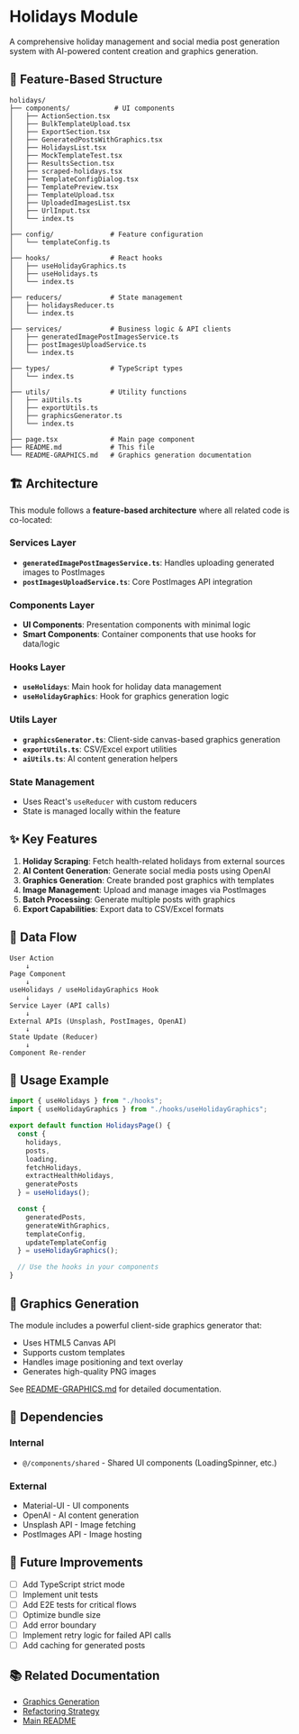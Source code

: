 # Holidays Module

A comprehensive holiday management and social media post generation system with AI-powered content creation and graphics generation.

## 📁 Feature-Based Structure

```
holidays/
├── components/           # UI components
│   ├── ActionSection.tsx
│   ├── BulkTemplateUpload.tsx
│   ├── ExportSection.tsx
│   ├── GeneratedPostsWithGraphics.tsx
│   ├── HolidaysList.tsx
│   ├── MockTemplateTest.tsx
│   ├── ResultsSection.tsx
│   ├── scraped-holidays.tsx
│   ├── TemplateConfigDialog.tsx
│   ├── TemplatePreview.tsx
│   ├── TemplateUpload.tsx
│   ├── UploadedImagesList.tsx
│   ├── UrlInput.tsx
│   └── index.ts
│
├── config/              # Feature configuration
│   └── templateConfig.ts
│
├── hooks/               # React hooks
│   ├── useHolidayGraphics.ts
│   ├── useHolidays.ts
│   └── index.ts
│
├── reducers/            # State management
│   ├── holidaysReducer.ts
│   └── index.ts
│
├── services/            # Business logic & API clients
│   ├── generatedImagePostImagesService.ts
│   ├── postImagesUploadService.ts
│   └── index.ts
│
├── types/               # TypeScript types
│   └── index.ts
│
├── utils/               # Utility functions
│   ├── aiUtils.ts
│   ├── exportUtils.ts
│   ├── graphicsGenerator.ts
│   └── index.ts
│
├── page.tsx             # Main page component
├── README.md            # This file
└── README-GRAPHICS.md   # Graphics generation documentation
```

## 🏗️ Architecture

This module follows a **feature-based architecture** where all related code is co-located:

### Services Layer
- **`generatedImagePostImagesService.ts`**: Handles uploading generated images to PostImages
- **`postImagesUploadService.ts`**: Core PostImages API integration

### Components Layer
- **UI Components**: Presentation components with minimal logic
- **Smart Components**: Container components that use hooks for data/logic

### Hooks Layer
- **`useHolidays`**: Main hook for holiday data management
- **`useHolidayGraphics`**: Hook for graphics generation logic

### Utils Layer
- **`graphicsGenerator.ts`**: Client-side canvas-based graphics generation
- **`exportUtils.ts`**: CSV/Excel export utilities
- **`aiUtils.ts`**: AI content generation helpers

### State Management
- Uses React's `useReducer` with custom reducers
- State is managed locally within the feature

## ✨ Key Features

1. **Holiday Scraping**: Fetch health-related holidays from external sources
2. **AI Content Generation**: Generate social media posts using OpenAI
3. **Graphics Generation**: Create branded post graphics with templates
4. **Image Management**: Upload and manage images via PostImages
5. **Batch Processing**: Generate multiple posts with graphics
6. **Export Capabilities**: Export data to CSV/Excel formats

## 🔄 Data Flow

```
User Action
    ↓
Page Component
    ↓
useHolidays / useHolidayGraphics Hook
    ↓
Service Layer (API calls)
    ↓
External APIs (Unsplash, PostImages, OpenAI)
    ↓
State Update (Reducer)
    ↓
Component Re-render
```

## 📝 Usage Example

```typescript
import { useHolidays } from "./hooks";
import { useHolidayGraphics } from "./hooks/useHolidayGraphics";

export default function HolidaysPage() {
  const {
    holidays,
    posts,
    loading,
    fetchHolidays,
    extractHealthHolidays,
    generatePosts
  } = useHolidays();

  const {
    generatedPosts,
    generateWithGraphics,
    templateConfig,
    updateTemplateConfig
  } = useHolidayGraphics();

  // Use the hooks in your components
}
```

## 🎨 Graphics Generation

The module includes a powerful client-side graphics generator that:

- Uses HTML5 Canvas API
- Supports custom templates
- Handles image positioning and text overlay
- Generates high-quality PNG images

See [README-GRAPHICS.md](./README-GRAPHICS.md) for detailed documentation.

## 🔗 Dependencies

### Internal
- `@/components/shared` - Shared UI components (LoadingSpinner, etc.)

### External
- Material-UI - UI components
- OpenAI - AI content generation
- Unsplash API - Image fetching
- PostImages API - Image hosting

## 🚀 Future Improvements

- [ ] Add TypeScript strict mode
- [ ] Implement unit tests
- [ ] Add E2E tests for critical flows
- [ ] Optimize bundle size
- [ ] Add error boundary
- [ ] Implement retry logic for failed API calls
- [ ] Add caching for generated posts

## 📚 Related Documentation

- [Graphics Generation](./README-GRAPHICS.md)
- [Refactoring Strategy](/REFACTORING_STRATEGY.md)
- [Main README](/README.md)

